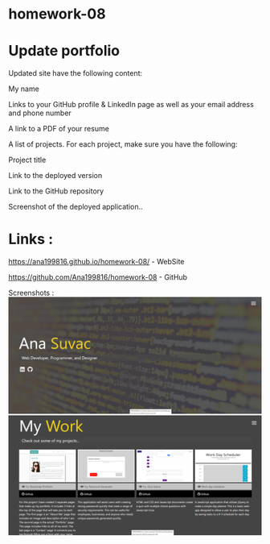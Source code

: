 # homework-08
# Update portfolio 


Updated site  have the following content:


My name


Links to your GitHub profile & LinkedIn page as well as your email address and phone number


A link to a PDF of your resume


A list of projects. For each project, make sure you have the following:


Project title


Link to the deployed version


Link to the GitHub repository


Screenshot of the deployed application..

# Links :

 https://ana199816.github.io/homework-08/ - WebSite

 https://github.com/Ana199816/homework-08 - GitHub



 Screenshots : 
  <img src="assets/img/capture2.png">
  <img src="assets/img/capture.png">
